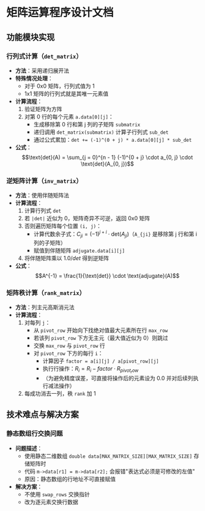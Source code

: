 # 矩阵运算程序设计文档

## 功能模块实现

### 行列式计算（`det_matrix`）
- **方法**：采用递归展开法
- **特殊情况处理**：
  - 对于 0x0 矩阵，行列式值为 1
  - 1x1 矩阵的行列式就是其唯一元素值
- **计算流程**：
  1. 验证矩阵为方阵
  2. 对第 0 行的每个元素 `a.data[0][j]`：
     - 生成移除第 0 行和第 j 列的子矩阵 `submatrix`
     - 递归调用 `det_matrix(submatrix)` 计算子行列式 `sub_det`
     - 通过公式累加：`det += (-1)^(0 + j) * a.data[0][j] * sub_det`
- **公式**：
  $$\text{det}(A) = \sum_{j = 0}^{n - 1} (-1)^{0 + j} \cdot a_{0, j} \cdot \text{det}(A_{0, j})$$

### 逆矩阵计算（`inv_matrix`）
- **方法**：使用伴随矩阵法
- **计算流程**：
  1. 计算行列式 `det`
  2. 若 `|det|` 近似为 0，矩阵奇异不可逆，返回 0x0 矩阵
  3. 否则遍历矩阵每个位置 `(i, j)`：
     - 计算代数余子式：$C_{ji} = (-1)^{j + i} \cdot \text{det}(A_{ji})$（`A_{ji}` 是移除第 j 行和第 i 列的子矩阵）
     - 赋值到伴随矩阵 `adjugate.data[i][j]`
  4. 将伴随矩阵乘以 $1.0 / det$ 得到逆矩阵
- **公式**：
  $$A^{-1} = \frac{1}{\text{det}} \cdot \text{adjugate}(A)$$

### 矩阵秩计算（`rank_matrix`）
- **方法**：列主元高斯消元法
- **计算流程**：
  1. 对每列 `j`：
     - 从 `pivot_row` 开始向下找绝对值最大元素所在行 `max_row`
     - 若该列 `pivot_row` 下方无主元（最大值近似为 0）则跳过
     - 交换 `max_row` 与 `pivot_row` 行
     - 对 `pivot_row` 下方的每行 `i`：
       - 计算因子 `factor = a[i][j] / a[pivot_row][j]`
       - 执行行操作：$R_i = R_i - factor \cdot R_{pivot_row}$
       - （为避免精度误差，可直接将操作后的元素设为 0.0 并对后续列执行减法操作）
  2. 每成功消去一列，秩 `rank` 加 1

## 技术难点与解决方案

### 静态数组行交换问题
- **问题描述**：
  - 使用静态二维数组 `double data[MAX_MATRIX_SIZE][MAX_MATRIX_SIZE]` 存储矩阵时
  - 代码 `m->data[r1] = m->data[r2];` 会报错"表达式必须是可修改的左值"
  - 原因：静态数组的行地址不可直接赋值
- **解决方案**：
  - 不使用 `swap_rows` 交换指针
  - 改为逐元素交换行数据
